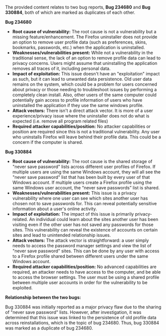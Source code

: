 The provided content relates to two bug reports, **Bug 234680** and **Bug 330884**, both of which are marked as duplicates of each other.

**Bug 234680**

*   **Root cause of vulnerability:** The root cause is not a vulnerability but a missing feature/enhancement. The Firefox uninstaller does not provide an option to remove user profile data (such as preferences, skins, bookmarks, passwords, etc.) when the application is uninstalled.
*   **Weaknesses/vulnerabilities present:** While not a vulnerability in the traditional sense, the lack of an option to remove profile data can lead to privacy concerns. Users might assume that uninstalling the application removes all traces of it, including personal data.
*   **Impact of exploitation:** This issue doesn't have an "exploitation" impact as such, but it can lead to unwanted data persistence.  Old user data remains on the system, which could be a problem for users concerned about privacy or those needing to troubleshoot issues by performing a completely clean install. Also, other users of the same computer could potentially gain access to profile information of users who have uninstalled the application if they use the same windows profile.
*   **Attack vectors:** There isn't a direct attack vector. It is more of a user experience/privacy issue where the uninstaller does not do what is expected (i.e. remove all program related files)
*   **Required attacker capabilities/position:** No attacker capabilities or position are required since this is not a traditional vulnerability. Any user who uninstalls Firefox will leave behind their profile data. This could be a concern if the computer is shared.

**Bug 330884**

*   **Root cause of vulnerability:** The root cause is the shared storage of "never save password" lists across different user profiles of Firefox.  If multiple users are using the same Windows account, they will all see the "never save password" list that has been built by every user of that Windows account. If multiple users create a Firefox profile using the same Windows user account, the “never save passwords” list is shared.
*   **Weaknesses/vulnerabilities present:** This issue is a privacy vulnerability where one user can see which sites another user has chosen not to save passwords for. This can reveal potentially sensitive information about a user's online activity.
*   **Impact of exploitation:** The impact of this issue is primarily privacy-related. An individual could learn about the sites another user has been visiting even if the other user has not saved any passwords for those sites. This vulnerability can reveal the existence of accounts on certain sites and lead to unintended relationship issues.
*   **Attack vectors:** The attack vector is straightforward: a user simply needs to access the password manager settings and view the list of "never save password" sites. This can be done by any user with access to a Firefox profile shared between different users under the same Windows account.
*   **Required attacker capabilities/position:** No advanced capabilities are required, an attacker needs to have access to the computer, and be able to access the browser settings. The user must be using a shared profile between multiple user accounts in order for the vulnerability to be exploited.

**Relationship between the two bugs:**

Bug 330884 was initially reported as a major privacy flaw due to the sharing of "never save password" lists. However, after investigation, it was determined that this issue was linked to the persistence of old profile data across reinstallations, which is the topic of bug 234680. Thus, bug 330884 was marked as a duplicate of bug 234680.